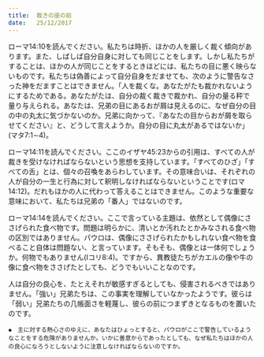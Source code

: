 ```yaml
---
title:  裁きの座の前
date:   25/12/2017
---
```


ローマ14:10を読んでください。私たちは時折、ほかの人を厳しく裁く傾向があります。また、しばしば自分自身に対しても同じことをします。しかし私たちがすることは、ほかの人が同じことをするときほどには、私たちの目に悪く映らないものです。私たちは偽善によって自分自身をだませても、次のように警告なさった神をだますことはできません。「人を裁くな。あなたがたも裁かれないようにするためである。あなたがたは、自分の裁く裁きで裁かれ、自分の量る秤で量り与えられる。あなたは、兄弟の目にあるおが屑は見えるのに、なぜ自分の目の中の丸太に気づかないのか。兄弟に向かって、『あなたの目からおが屑を取らせてください』と、どうして言えようか。自分の目に丸太があるではないか」(マタ7:1∼4)。

ローマ14:11を読んでください。ここのイザヤ45:23からの引用は、すべての人が裁きを受けなければならないという思想を支持しています。「すべてのひざ」「すべての舌」とは、個々の召喚をあらわしています。その意味合いは、それぞれの人が自分の一生と行為に対して釈明しなければならないということです(ロマ14:12)。だれもほかの人に代わって答えることはできません。このような重要な意味において、私たちは兄弟の「番人」ではないのです。

ローマ14:14を読んでください。ここで言っている主題は、依然として偶像にささげられた食べ物です。問題は明らかに、清いとか汚れたとかみなされる食べ物の区別ではありません。パウロは、偶像にささげられたかもしれない食べ物を食べること自体は問題ない、と言っています。そもそも、偶像とは一体何でしょうか。何物でもありません(Iコリ8:4)。ですから、異教徒たちがカエルの像や牛の像に食べ物をささげたとしても、どうでもいいことなのです。

人は自分の良心を、たとえそれが敏感すぎるとしても、侵害されるべきではありません。「強い」兄弟たちは、この事実を理解していなかったようです。彼らは「弱い」兄弟たちの几帳面さを軽蔑し、彼らの前につまずきとなるものを置いたのです。

`◆　主に対する熱心さのゆえに、あなたはひょっとすると、パウロがここで警告しているようなことをする危険がありませんか。いかに善意からであったとしても、なぜ私たちはほかの人の良心になろうとしないように注意しなければならないのですか。`

